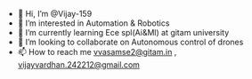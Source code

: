- 👋 Hi, I’m @Vijay-159
- 👀 I’m interested in Automation & Robotics
- 🌱 I’m currently learning Ece spl(Ai&Ml) at gitam university
- 💞️ I’m looking to collaborate on Autonomous control of drones
- 📫 How to reach me vvasamse2@gitam.in , vijayvardhan.242212@gmail.com

<!---
Vijay-159/Vijay-159 is a ✨ special ✨ repository because its `README.md` (this file) appears on your GitHub profile.
You can click the Preview link to take a look at your changes.
--->
